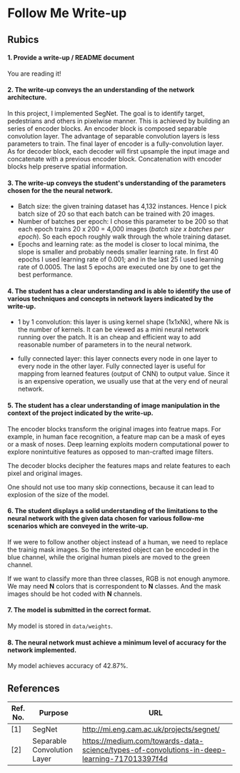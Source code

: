 # Follow Me Write-up

## Rubics
#### 1. Provide a write-up / README document
You are reading it!

#### 2. The write-up conveys the an understanding of the network architecture.
In this project, I implemented SegNet. The goal is to identify target, pedestrians and others in pixelwise manner. This is achieved by building an series of encoder blocks. An encoder block is composed separable convolution layer. The advantage of separable convolution layers is less parameters to train. The final layer of encoder is a fully-convolution layer. As for decoder block, each decoder will first upsample the input image and concatenate with a previous encoder block. Concatenation with encoder blocks help preserve spatial information.

#### 3. The write-up conveys the student's understanding of the parameters chosen for the the neural network.

- Batch size: the given training dataset has 4,132 instances. Hence I pick batch size of 20 so that each batch can be trained with 20 images.
- Number of batches per epoch: I chose this parameter to be 200 so that each epoch trains 20 x 200 = 4,000 images (*batch size x batches per epoch*). So each epoch roughly walk through the whole training dataset.
- Epochs and learning rate: as the model is closer to local minima, the slope is smaller and probably needs smaller learning rate. In first 40 epochs I used learning rate of 0.001; and in the last 25 I used learning rate of 0.0005. The last 5 epochs are executed one by one to get the best performance.

#### 4. The student has a clear understanding and is able to identify the use of various techniques and concepts in network layers indicated by the write-up.

- 1 by 1 convolution: this layer is using kernel shape (1x1xNk), where Nk is the number of kernels. It can be viewed as a mini neural network running over the patch. It is an cheap and efficient way to add reasonable number of parameters in to the neural network.

- fully connected layer: this layer connects every node in one layer to every node in the other layer. Fully connected layer is useful for mapping from learned features (output of CNN) to output value. Since it is an expensive operation, we usually use that at the very end of neural network.

#### 5. The student has a clear understanding of image manipulation in the context of the project indicated by the write-up.
The encoder blocks transform the original images into featrue maps. For example, in human face recognition, a feature map can be a mask of eyes or a mask of noses. Deep learning exploits modern computational power to explore nonintuitive features as opposed to man-crafted image filters.

The decoder blocks decipher the features maps and relate features to each pixel and original images.

One should not use too many skip connections, because it can lead to explosion of the size of the model.

#### 6. The student displays a solid understanding of the limitations to the neural network with the given data chosen for various follow-me scenarios which are conveyed in the write-up.
If we were to follow another object instead of a human, we need to replace the trainig mask images. So the interested object can be encoded in the blue channel, while the original human pixels are moved to the green channel.

If we want to classify more than three classes, RGB is not enough anymore. We may need **N** colors that is correspondent to **N** classes. And the mask images should be hot coded with **N** channels.

#### 7. The model is submitted in the correct format.
My model is stored in `data/weights`.

#### 8. The neural network must achieve a minimum level of accuracy for the network implemented.
My model achieves accuracy of 42.87%.

## References
|Ref. No.|Purpose|URL|
|--|--|--|
|[1]|SegNet|http://mi.eng.cam.ac.uk/projects/segnet/
|[2]|Separable Convolution Layer| https://medium.com/towards-data-science/types-of-convolutions-in-deep-learning-717013397f4d|